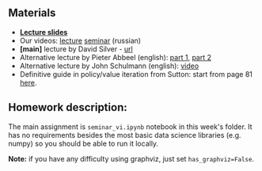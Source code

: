 ## Materials
* [__Lecture slides__](https://docs.google.com/presentation/d/1Tnt4w0DDCwgGIo8Dh9-004veILxHekXOlTddmz0O5Tc/edit?usp=sharing)
* Our videos: [lecture](https://yadi.sk/i/PeaLQ3IG3SeZML) [seminar](https://yadi.sk/i/hrnHB9DK3SeZRC) (russian)
* __[main]__ lecture by David Silver - [url](https://www.youtube.com/watch?v=Nd1-UUMVfz4)
* Alternative lecture by Pieter Abbeel (english): [part 1](https://www.youtube.com/watch?v=i0o-ui1N35U), [part 2](https://www.youtube.com/watch?v=Csiiv6WGzKM)
* Alternative lecture by John Schulmann (english): [video](https://www.youtube.com/watch?v=IL3gVyJMmhg)
* Definitive guide in policy/value iteration from Sutton: start from page 81 [here](http://incompleteideas.net/book/the-book-2nd.html).


## Homework description:

The main assignment is `seminar_vi.ipynb` notebook in this week's folder. It has no requirements besides the most basic data science libraries (e.g. numpy) so you should be able to run it locally.

__Note:__ if you have any difficulty using graphviz, just set `has_graphviz=False`.
